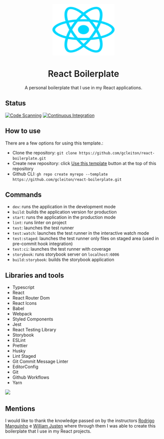 <p align="center">
  <a href="https://github.com/gcleiton/react-boilerplate">
    <img src="./public/favicon.svg" alt="React logo" width="200" height="165">
  </a>
</p>

<h1 align="center" style="font-weight: 600;">React Boilerplate</h1>

<p align="center">
  A personal boilerplate that I use in my React applications.
</p>

## Status

[![Code Scanning](https://github.com/gcleiton/react-boilerplate/actions/workflows/code-scanning.yml/badge.svg)](https://github.com/gcleiton/react-boilerplate/actions/workflows/code-scanning.yml) [![Continuous Integration](https://github.com/gcleiton/react-boilerplate/actions/workflows/ci.yml/badge.svg)](https://github.com/gcleiton/react-boilerplate/actions/workflows/ci.yml)


## How to use

There are a few options for using this template.:

- Clone the repository: `git clone https://github.com/gcleiton/react-boilerplate.git`
- Create new repository: click [Use this template](https://github.com/gcleiton/react-boilerplate/generate) button at the top of this repository
- Github CLI: `gh repo create myrepo --template https://github.com/gcleiton/react-boilerplate.git`

## Commands

- `dev`: runs the application in the development mode
- `build`: builds the application version for production 
- `start`:  runs the application in the production mode
- `lint`: runs linter on project 
- `test`: launches the test runner
- `test:watch`: launches the test runner in the interactive watch mode
- `test:staged`: launches the test runner only files on staged area (used in pre-commit hook integration)
- `test:ci`: launches the test runner with coverage
- `storybook`: runs storybook server on `localhost:6006`
- `build:storybook`: builds the storybook application

## Libraries and tools

- Typescript
- React
- React Router Dom
- React Icons
- Babel
- Webpack
- Styled Components
- Jest
- React Testing Library
- Storybook
- ESLint
- Prettier
- Husky
- Lint Staged
- Git Commit Message Linter
- EditorConfig
- Git
- Github Workflows
- Yarn

<img src="https://i.ibb.co/Qv3PvVM/1-A1b-EPf-Qe-GGKp98z1cdct-VA-1.png" width="40%"></img>


## Mentions

I would like to thank the knowledge passed on by the instructors [Rodrigo Manguinho](https://github.com/rmanguinho) e [William Justen](https://github.com/willianjusten) where through them I was able to create this boilerplate that I use in my React projects.
